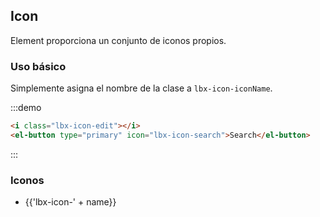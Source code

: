 ## Icon

Element proporciona un conjunto de iconos propios.

### Uso básico

Simplemente asigna el nombre de la clase a `lbx-icon-iconName`.

:::demo

```html
<i class="lbx-icon-edit"></i>
<el-button type="primary" icon="lbx-icon-search">Search</el-button>

```
:::

### Iconos

<ul class="icon-list">
  <li v-for="name in $lbxIcon" :key="name">
    <span>
      <i :class="'lbx-icon-' + name"></i>
      <span class="icon-name">{{'lbx-icon-' + name}}</span>
    </span>
  </li>
</ul>
